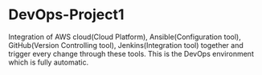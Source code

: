 # DevOps-Project1

Integration of AWS cloud(Cloud Platform), Ansible(Configuration tool), GitHub(Version Controlling tool), Jenkins(Integration tool) together and trigger every change through these tools. This is the DevOps environment which is fully automatic.
